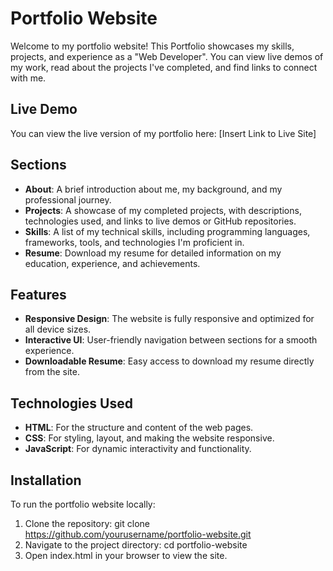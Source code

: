 
# Portfolio Website

Welcome to my portfolio website! This Portfolio showcases my skills, projects, and experience as a  "Web Developer". You can view live demos of my work, read about the projects I've completed, and find links to connect with me.

## Live Demo

You can view the live version of my portfolio here: [Insert Link to Live Site]

## Sections
- **About**: A brief introduction about me, my background, and my professional journey.
- **Projects**: A showcase of my completed projects, with descriptions, technologies used, and links to live demos or GitHub repositories.
- **Skills**: A list of my technical skills, including programming languages, frameworks, tools, and technologies I'm proficient in.
- **Resume**: Download my resume for detailed information on my education, experience, and achievements.

## Features

- **Responsive Design**: The website is fully responsive and optimized for all device sizes.
- **Interactive UI**: User-friendly navigation between sections for a smooth experience.
- **Downloadable Resume**: Easy access to download my resume directly from the site.


## Technologies Used

- **HTML**: For the structure and content of the web pages.
- **CSS**: For styling, layout, and making the website responsive.
- **JavaScript**:  For dynamic interactivity and functionality.


## Installation

To run the portfolio website locally:

1. Clone the repository:
   git clone https://github.com/yourusername/portfolio-website.git
2. Navigate to the project directory:
   cd portfolio-website
3. Open index.html in your browser to view the site.




